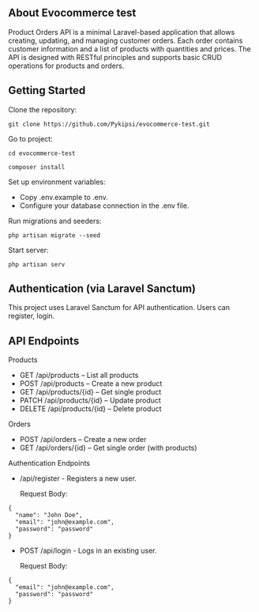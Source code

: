 ## About Evocommerce test

Product Orders API is a minimal Laravel-based application that allows creating, updating, and managing customer orders. Each order contains customer information and a list of products with quantities and prices. The API is designed with RESTful principles and supports basic CRUD operations for products and orders.

## Getting Started

Clone the repository:
<pre><code>git clone https://github.com/Pykipsi/evocommerce-test.git</code></pre>

Go to project:
<pre><code>cd evocommerce-test</code></pre>

<pre><code>composer install</code></pre>
Set up environment variables:



- Copy .env.example to .env.
- Configure your database connection in the .env file.

Run migrations and seeders:
<pre><code>php artisan migrate --seed</code></pre>

Start server:
<pre><code>php artisan serv</code></pre>

## Authentication (via Laravel Sanctum)

This project uses Laravel Sanctum for API authentication. Users can register, login.


## API Endpoints

Products

- GET /api/products – List all products
- POST /api/products – Create a new product
- GET /api/products/{id} – Get single product
- PATCH /api/products/{id} – Update product
- DELETE /api/products/{id} – Delete product

Orders

- POST /api/orders – Create a new order
- GET /api/orders/{id} – Get single order (with products)


Authentication Endpoints

- /api/register - Registers a new user.

    Request Body:
<pre><code>{
  "name": "John Doe",
  "email": "john@example.com",
  "password": "password"
}</code></pre>

- POST /api/login - Logs in an existing user.

  Request Body:
<pre><code>{
  "email": "john@example.com",
  "password": "password"
}</code></pre>
